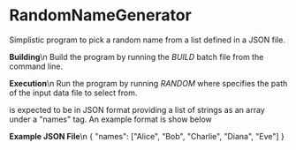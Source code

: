 # RandomNameGenerator
Simplistic program to pick a random name from a list defined in a JSON file.

**Building**\n
Build the program by running the _BUILD_ batch file from the command line.

**Execution**\n
Run the program by running _RANDOM <filename>_ where _<filename>_ specifies the path of the input data file to select from.

<filename> is expected to be in JSON format providing a list of strings as an array under a "names" tag. An example format is show below

**Example JSON File**\n
{
    "names": ["Alice", "Bob", "Charlie", "Diana", "Eve"]
}
